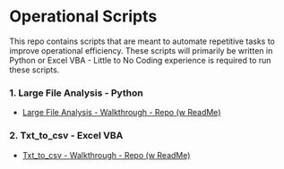 # Operational Scripts

This repo contains scripts that are meant to automate repetitive tasks to improve operational efficiency. 
These scripts will primarily be written in Python or Excel VBA - Little to No Coding experience is required to run these scripts. 

### 1.   Large File Analysis - Python
+ [Large File Analysis - Walkthrough - Repo (w ReadMe)](https://github.com/AGWeb18/Operational-Processing-Scripts/tree/master/Large%20File%20Analysis)

### 2.   Txt_to_csv - Excel VBA
+ [Txt_to_csv - Walkthrough - Repo (w ReadMe)](https://github.com/AGWeb18/Operational-Processing-Scripts/tree/list_files_script/txt_to_csv)
